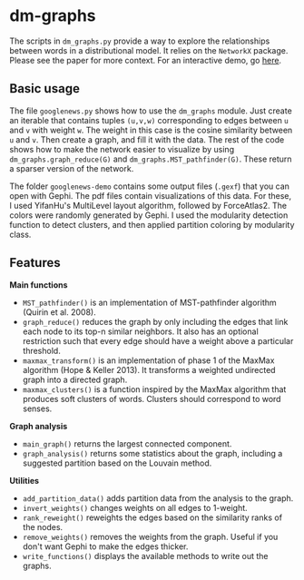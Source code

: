# dm-graphs

The scripts in `dm_graphs.py` provide a way to explore the relationships between words in a distributional model. It relies on the `NetworkX` package. Please see the paper for more context. For an interactive demo, go [here](http://kyoto.let.vu.nl/~miltenburg/animals/).

## Basic usage
The file `googlenews.py` shows how to use the `dm_graphs` module. Just create an iterable that contains tuples `(u,v,w)` corresponding to edges between `u` and `v` with weight `w`. The weight in this case is the cosine similarity between `u` and `v`. Then create a graph, and fill it with the data. The rest of the code shows how to make the network easier to visualize by using `dm_graphs.graph_reduce(G)` and `dm_graphs.MST_pathfinder(G)`. These return a sparser version of the network.

The folder `googlenews-demo` contains some output files (`.gexf`) that you can open with Gephi. The pdf files contain visualizations of this data. For these, I used YifanHu's MultiLevel layout algorithm, followed by ForceAtlas2. The colors were randomly generated by Gephi. I used the modularity detection function to detect clusters, and then applied partition coloring by modularity class.

## Features

**Main functions**
* `MST_pathfinder()` is an implementation of MST-pathfinder algorithm (Quirin et al. 2008).
* `graph_reduce()` reduces the graph by only including the edges that link each node to its top-n similar neighbors. It also has an optional restriction such that every edge should have a weight above a particular threshold.
* `maxmax_transform()` is an implementation of phase 1 of the MaxMax algorithm (Hope & Keller 2013).
It transforms a weighted undirected graph into a directed graph.
* `maxmax_clusters()` is a function inspired by the MaxMax algorithm that produces soft clusters of words. Clusters should correspond to word senses.

**Graph analysis**
* `main_graph()` returns the largest connected component.
* `graph_analysis()` returns some statistics about the graph, including a suggested partition based on the Louvain method.

**Utilities**
* `add_partition_data()` adds partition data from the analysis to the graph.
* `invert_weights()` changes weights on all edges to 1-weight.
* `rank_reweight()` reweights the edges based on the similarity ranks of the nodes.
* `remove_weights()` removes the weights from the graph. Useful if you don't want Gephi to make the edges thicker.
* `write_functions()` displays the available methods to write out the graphs.
